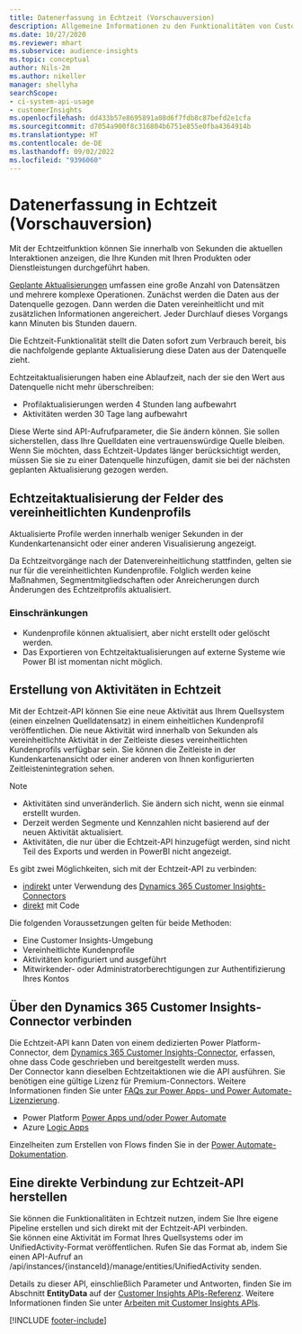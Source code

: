 ```yaml
---
title: Datenerfassung in Echtzeit (Vorschauversion)
description: Allgemeine Informationen zu den Funktionalitäten von Customer Insights in Echtzeit.
ms.date: 10/27/2020
ms.reviewer: mhart
ms.subservice: audience-insights
ms.topic: conceptual
author: Nils-2m
ms.author: nikeller
manager: shellyha
searchScope:
- ci-system-api-usage
- customerInsights
ms.openlocfilehash: dd433b57e8695891a08d6f7fdb8c87befd2e1cfa
ms.sourcegitcommit: d7054a900f8c316804b6751e855e0fba4364914b
ms.translationtype: HT
ms.contentlocale: de-DE
ms.lasthandoff: 09/02/2022
ms.locfileid: "9396060"
---
```

# <a name="real-time-data-ingestion-preview"></a>Datenerfassung in Echtzeit (Vorschauversion)

Mit der Echtzeitfunktion können Sie innerhalb von Sekunden die aktuellen Interaktionen anzeigen, die Ihre Kunden mit Ihren Produkten oder Dienstleistungen durchgeführt haben.

[Geplante Aktualisierungen](schedule-refresh.md) umfassen eine große Anzahl von Datensätzen und mehrere komplexe Operationen. Zunächst werden die Daten aus der Datenquelle gezogen. Dann werden die Daten vereinheitlicht und mit zusätzlichen Informationen angereichert. Jeder Durchlauf dieses Vorgangs kann Minuten bis Stunden dauern.

Die Echtzeit-Funktionalität stellt die Daten sofort zum Verbrauch bereit, bis die nachfolgende geplante Aktualisierung diese Daten aus der Datenquelle zieht.

Echtzeitaktualisierungen haben eine Ablaufzeit, nach der sie den Wert aus Datenquelle nicht mehr überschreiben:

- Profilaktualisierungen werden 4 Stunden lang aufbewahrt
- Aktivitäten werden 30 Tage lang aufbewahrt

Diese Werte sind API-Aufrufparameter, die Sie ändern können. Sie sollen sicherstellen, dass Ihre Quelldaten eine vertrauenswürdige Quelle bleiben. Wenn Sie möchten, dass Echtzeit-Updates länger berücksichtigt werden, müssen Sie sie zu einer Datenquelle hinzufügen, damit sie bei der nächsten geplanten Aktualisierung gezogen werden.

## <a name="real-time-update-of-the-unified-customer-profile-fields"></a>Echtzeitaktualisierung der Felder des vereinheitlichten Kundenprofils

Aktualisierte Profile werden innerhalb weniger Sekunden in der Kundenkartenansicht oder einer anderen Visualisierung angezeigt.

Da Echtzeitvorgänge nach der Datenvereinheitlichung stattfinden, gelten sie nur für die vereinheitlichten Kundenprofile. Folglich werden keine Maßnahmen, Segmentmitgliedschaften oder Anreicherungen durch Änderungen des Echtzeitprofils aktualisiert.

### <a name="limitations"></a>Einschränkungen

- Kundenprofile können aktualisiert, aber nicht erstellt oder gelöscht werden.
- Das Exportieren von Echtzeitaktualisierungen auf externe Systeme wie Power BI ist momentan nicht möglich.

## <a name="real-time-creation-of-activities"></a>Erstellung von Aktivitäten in Echtzeit

Mit der Echtzeit-API können Sie eine neue Aktivität aus Ihrem Quellsystem (einen einzelnen Quelldatensatz) in einem einheitlichen Kundenprofil veröffentlichen. Die neue Aktivität wird innerhalb von Sekunden als vereinheitlichte Aktivität in der Zeitleiste dieses vereinheitlichten Kundenprofils verfügbar sein. Sie können die Zeitleiste in der Kundenkartenansicht oder einer anderen von Ihnen konfigurierten Zeitleistenintegration sehen.

> [!NOTE]
>
> - Aktivitäten sind unveränderlich. Sie ändern sich nicht, wenn sie einmal erstellt wurden.
> - Derzeit werden Segmente und Kennzahlen nicht basierend auf der neuen Aktivität aktualisiert.
> - Aktivitäten, die nur über die Echtzeit-API hinzugefügt werden, sind nicht Teil des Exports und werden in PowerBI nicht angezeigt.

Es gibt zwei Möglichkeiten, sich mit der Echtzeit-API zu verbinden:

- [indirekt](#connect-via-the-dynamics-365-customer-insights-connector) unter Verwendung des [Dynamics 365 Customer Insights-Connectors](/connectors/customerinsights/)
- [direkt](#connect-directly-to-the-real-time-api) mit Code

Die folgenden Voraussetzungen gelten für beide Methoden:

- Eine Customer Insights-Umgebung
- Vereinheitlichte Kundenprofile
- Aktivitäten konfiguriert und ausgeführt
- Mitwirkender- oder Administratorberechtigungen zur Authentifizierung Ihres Kontos

## <a name="connect-via-the-dynamics-365-customer-insights-connector"></a>Über den Dynamics 365 Customer Insights-Connector verbinden

Die Echtzeit-API kann Daten von einem dedizierten Power Platform-Connector, dem [Dynamics 365 Customer Insights-Connector](/connectors/customerinsights/), erfassen, ohne dass Code geschrieben und bereitgestellt werden muss.    
Der Connector kann dieselben Echtzeitaktionen wie die API ausführen. Sie benötigen eine gültige Lizenz für Premium-Connectors. Weitere Informationen finden Sie unter [FAQs zur Power Apps- und Power Automate-Lizenzierung](/power-platform/admin/powerapps-flow-licensing-faq).

- Power Platform [Power Apps und/oder Power Automate](/connectors/)
- Azure [Logic Apps](/azure/connectors/apis-list)

Einzelheiten zum Erstellen von Flows finden Sie in der [Power Automate-Dokumentation](/power-automate/).

## <a name="connect-directly-to-the-real-time-api"></a>Eine direkte Verbindung zur Echtzeit-API herstellen

Sie können die Funktionalitäten in Echtzeit nutzen, indem Sie Ihre eigene Pipeline erstellen und sich direkt mit der Echtzeit-API verbinden.    
Sie können eine Aktivität im Format Ihres Quellsystems oder im UnifiedActivity-Format veröffentlichen. Rufen Sie das Format ab, indem Sie einen API-Aufruf an /api/instances/{instanceId}/manage/entities/UnifiedActivity senden.

Details zu dieser API, einschließlich Parameter und Antworten, finden Sie im Abschnitt **EntityData** auf der [Customer Insights APIs-Referenz](https://developer.ci.ai.dynamics.com/api-details#api=CustomerInsights). Weitere Informationen finden Sie unter [Arbeiten mit Customer Insights APIs](apis.md).

[!INCLUDE [footer-include](includes/footer-banner.md)]
